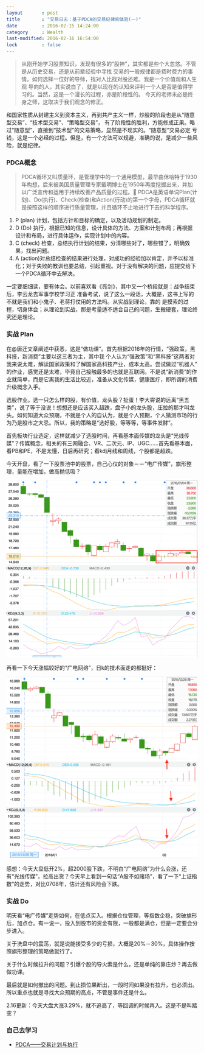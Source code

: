 ```yaml
---
layout       : post
title        : "交易日志：基于PDCA的交易纪律初体验(一)"
date         : 2016-02-15 14:24:00
category     : Wealth
last-modified: 2016-02-16 16:54:00
lock         : false
---
```


>从刚开始学习股票知识，发现有很多的“股神”，其实都是些个大忽悠。不管是从历史交易，还是从前辈经验中寻找
交易的一般规律都是费时费力的事情。如何选择一位好的导师，找对人比找对股还难。我是一个价值观和人生观
导向的人，其实说白了，就是以现在的认知来评判一个人是否是值得学习的。当然，这是一个漫长的过程，亦是阶段性的。
今天的老师未必是终身之师，这取决于我们观念的修正。

和国家性质从封建主义到资本主义，再到共产主义一样，炒股的阶段也是从“随意型交易”、“技术型交易”、“策略型交易”，
有了阶段性的胜利，方能修成正果。略过“随意型”，直接到“技术型”的交易策略，显然是不现实的。“随意型”交易必定
亏钱，这是一个必经的过程。但是，有一个方法可以规避，准确的说，是减少一些风险，就是纪律。

### PDCA概念

>PDCA循环又叫质量环，是管理学中的一个通用模型，最早由休哈特于1930年构想，后来被美国质量管理专家戴明博士在1950年再度挖掘出来，并加以广泛宣传和运用于持续改善产品质量的过程。
PDCA是英语单词Plan(计划)、Do(执行)、Check(检查)和Action(行动)的第一个字母，PDCA循环就是按照这样的顺序进行质量管理，并且循环不止地进行下去的科学程序。

1. P (plan) 计划，包括方针和目标的确定，以及活动规划的制定。
2. D (Do) 执行，根据已知的信息，设计具体的方法、方案和计划布局；再根据设计和布局，进行具体运作，实现计划中的内容。
3. C (check) 检查，总结执行计划的结果，分清哪些对了，哪些错了，明确效果，找出问题。
4. A (action)对总结检查的结果进行处理，对成功的经验加以肯定，并予以标准化；对于失败的教训也要总结，引起重视。对于没有解决的问题，应提交给下一个PDCA循环中去解决。

一定要细细读，要有体会。以前喜欢看《亮剑》，其中又一个桥段就是：战争结束后，李云龙去军事学校学习正
准备考试，说了这么一段话，大概是，这书上写的不就是我们和小鬼子、老蒋打仗用的方法吗。从实战到理论，靠的
是摸索的过程，切身体会；从理论到实战，那是考量适不适合自己的问题，生搬硬套，理论终究还是理论。

### 实战 Plan

在@唐迁文章阐述中获悉，这是“做功课”。首先根据2016年的行情，“强政策，黑科技，新消费”主要以这三者为主，其中我
个人认为“强政策”和“黑科技”这两者对我来说太难，解读国家政策和了解国家高科技产业，成本太高。尝试做过“机器人”
的作业，感觉还是太难，毕竟自己接触最多的也就是互联网。不是说“新消费”的作业就简单，而是它离我的生活比较近，准备从文化传媒，健康医疗，即所谓的消费升级概念入手。

选股作业。选一只怎么样的股，有价值，龙头股？扯蛋！李大霄说的远离“黑五类”，说了等于没说！想想还是应该买入超跌，盘子小的龙头股，庄拉的那才叫龙头。如何知道大众预期，不就是个人的自认为，就是个人预期，个人猜测市场的行为乃是股市之大忌。所以，我的策略是“选好股，等等等，等事件发酵”。

首先板块行业选定，这样就减少了选股时间，再看基本面传媒的龙头是“光线传媒”？传媒概念，相关的有三网融合、VR、二次元、IP、UGC......首先看基本面，看PB和PE，不是太懂，日后再研究；看kdj月线和周线，个股都是超跌。

今天开盘，看了一下股票池中的股票，自己心仪的对象－－“电广传媒”，旗形整理，量能在增加，做高抛低吸？

![stock-with-pdca-02](/img/2016/stock-with-pdca-02.png)

再看一下今天涨幅较好的“广电网络”，日k的技术面走的都挺好：

![stock-with-pdca-01](/img/2016/stock-with-pdca-01.png)

感想：今天大盘低开2%，超2000股下跌，不明白“广电网络”为什么会涨，还有“光线传媒”，拉高出货？今天早上看到一句话“A股不如赌场”，看了一下“上证指数”的走势，对比0708年，估计还有风险会下跌。

### 实战 Do

明天看“电广传媒”走势如何，在低点买入。根据仓位管理，等指数企稳，突破旗形后，加点仓。有一说一，投入到股市的资金有限，一般都是满仓，但是一定要会分步进入。

关于洗盘中的震荡，就是说能接受多少的亏损，大概是20%－30%，具体操作按照旗形整理的策略做就行了。

关于什么时候拉升的问题？引爆个股的导火索是什么，还是单纯的靠庄炒？再去做做功课。

最后就是如何撤出的问题。到止损位果断出，一段时间如果没有拉升，也必须出。所以重点也就是寻找大众预期的高点，不管是事件还是什么。

2.16更新：今天大盘大涨3.29%，就不追高了，等回调的时候再入。这是不是叫踏空？

### 自己去学习

- [PDCA——交易计划与执行](http://weibo.com/p/1001603877489008325215?mod=zwenzhang)
